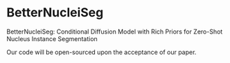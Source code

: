 # BetterNucleiSeg
BetterNucleiSeg: Conditional Diffusion Model with Rich Priors for Zero-Shot Nucleus Instance Segmentation

Our code will be open-sourced upon the acceptance of our paper.

